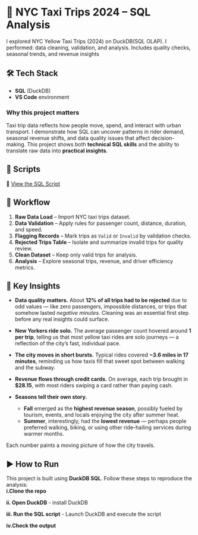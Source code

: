 # 🚕 NYC Taxi Trips 2024 – SQL Analysis  
I explored NYC Yellow Taxi Trips (2024) on DuckDB(SQL OLAP). I performed: data cleaning, validation, and analysis. Includes quality checks, 
seasonal trends, and revenue insights

## 🛠️ Tech Stack  
- **SQL** (DuckDB)  
- **VS Code** environment

### Why this project matters  
Taxi trip data reflects how people move, spend, and interact with urban transport. I demonstrate how SQL can uncover patterns in rider demand, seasonal 
revenue shifts, and data quality issues that affect decision-making. This project shows both **technical SQL skills** and the ability to translate raw 
data into **practical insights**.  

## 📜 Scripts  
🔗 [View the SQL Script](https://github.com/AtienoSandra/NYC-Yellow-2024-case-study/blob/main/nyc24_casestudy_queries.sql)  

## 📂 Workflow  
1. **Raw Data Load** – Import NYC taxi trips dataset.  
2. **Data Validation** – Apply rules for passenger count, distance, duration, and speed.  
3. **Flagging Records** – Mark trips as `Valid` or `Invalid` by validation checks.  
4. **Rejected Trips Table** – Isolate and summarize invalid trips for quality review.  
5. **Clean Dataset** – Keep only valid trips for analysis.  
6. **Analysis** – Explore seasonal trips, revenue, and driver efficiency metrics.  

## 🔑 Key Insights   

- **Data quality matters.** About **12% of all trips had to be rejected** due to odd values — like zero passengers, impossible distances, or trips that somehow lasted *negative minutes*. Cleaning was an essential first step before any real insights could surface.  

- **New Yorkers ride solo.** The average passenger count hovered around **1 per trip**, telling us that most yellow taxi rides are solo journeys — a reflection of the city’s fast, individual pace.  

- **The city moves in short bursts.** Typical rides covered **~3.6 miles in 17 minutes**, reminding us how taxis fill that sweet spot between walking and the subway.  

- **Revenue flows through credit cards.** On average, each trip brought in **$28.15**, with most riders swiping a card rather than paying cash.  

- **Seasons tell their own story.**  
  - **Fall** emerged as the **highest revenue season**, possibly fueled by tourism, events, and locals enjoying the city after summer heat.  
  - **Summer**, interestingly, had the **lowest revenue** — perhaps people preferred walking, biking, or using other ride-hailing services during warmer months.  

Each number paints a moving picture of how the city travels.  

## ▶️ How to Run  

This project is built using **DuckDB SQL**. Follow these steps to reproduce the analysis:  
**i.Clone the repo** 

**ii. Open DuckDB** - install DuckDB

**iii. Run the SQL script** - Launch DuckDB and execute the script

**iv.Check the output**





